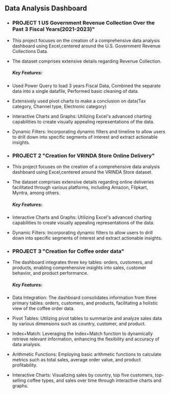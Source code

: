 ## Data Analysis Dashboard 
- ### PROJECT 1 US Government Revenue Collection Over the Past 3 Fiscal Years(2021-2023)"
- This project focuses on the creation of a comprehensive data analysis dashboard using Excel,centered around the U.S. Government Revenue Collections Data. 
- The dataset comprises extensive details regarding Revenue Collection.
  ##### Key Features:
- Used Power Query to load 3 years Fiscal Data, Combined the separate data into a single datafile, Performed basic cleaning of data.
- Extensively used pivot charts to make a conclusion on data(Tax category, Channel type, Electronic category) 
- Interactive Charts and Graphs: Utilizing Excel's advanced charting capabilities to create visually appealing representations of the data.
- Dynamic Filters: Incorporating dynamic filters and timeline to allow users to drill down into specific segments of interest and extract actionable insights.
- ### PROJECT 2 "Creation for VRINDA Store Online Delivery"
- This project focuses on the creation of a comprehensive data analysis dashboard using Excel,centered around the VRINDA Store dataset. 
- The dataset comprises extensive details regarding online deliveries facilitated through various platforms, including Amazon, Flipkart, Myntra, among others.
  ##### Key Features:
- Interactive Charts and Graphs: Utilizing Excel's advanced charting capabilities to create visually appealing representations of the data.
- Dynamic Filters: Incorporating dynamic filters to allow users to drill down into specific segments of interest and extract actionable insights.


- ### PROJECT 3 "Creation for Coffee order data"
- The dashboard integrates three key tables: orders, customers, and products, enabling comprehensive insights into sales, customer behavior, and product performance.
  ##### Key Features:

- Data Integration: The dashboard consolidates information from three primary tables: orders, customers, and products, facilitating a holistic view of the coffee order data.
- Pivot Tables: Utilizing pivot tables to summarize and analyze sales data by various dimensions such as country, customer, and product.
- Index+Match: Leveraging the Index+Match function to dynamically retrieve relevant information, enhancing the flexibility and accuracy of data analysis.
- Arithmetic Functions: Employing basic arithmetic functions to calculate metrics such as total sales, average order value, and product profitability.
- Interactive Charts: Visualizing sales by country, top five customers, top-selling coffee types, and sales over time through interactive charts and graphs.
